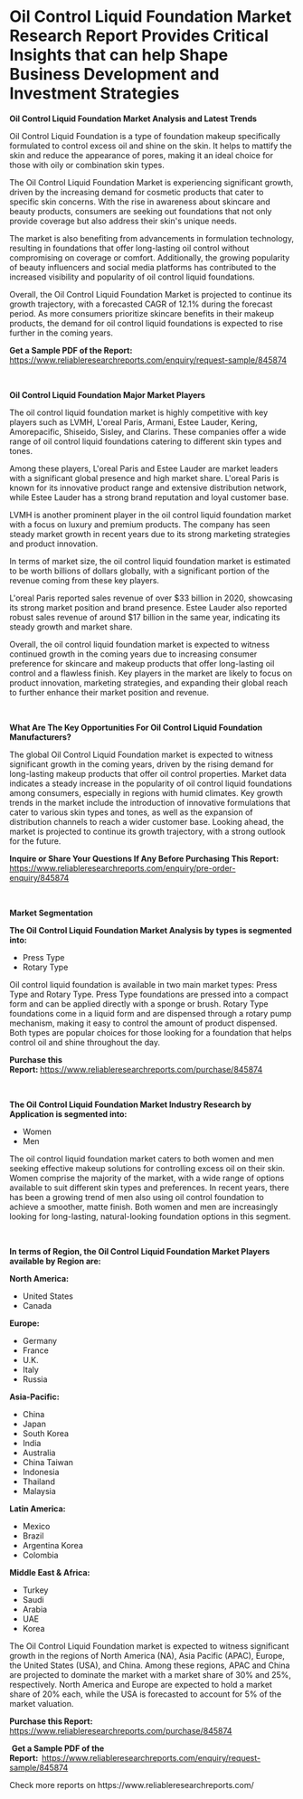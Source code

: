 <p><h1>Oil Control Liquid Foundation Market Research Report Provides Critical Insights that can help Shape Business Development and Investment Strategies</h1></p><p><strong>Oil Control Liquid Foundation Market Analysis and Latest Trends</strong></p>
<p><p>Oil Control Liquid Foundation is a type of foundation makeup specifically formulated to control excess oil and shine on the skin. It helps to mattify the skin and reduce the appearance of pores, making it an ideal choice for those with oily or combination skin types.</p><p>The Oil Control Liquid Foundation Market is experiencing significant growth, driven by the increasing demand for cosmetic products that cater to specific skin concerns. With the rise in awareness about skincare and beauty products, consumers are seeking out foundations that not only provide coverage but also address their skin's unique needs.</p><p>The market is also benefiting from advancements in formulation technology, resulting in foundations that offer long-lasting oil control without compromising on coverage or comfort. Additionally, the growing popularity of beauty influencers and social media platforms has contributed to the increased visibility and popularity of oil control liquid foundations.</p><p>Overall, the Oil Control Liquid Foundation Market is projected to continue its growth trajectory, with a forecasted CAGR of 12.1% during the forecast period. As more consumers prioritize skincare benefits in their makeup products, the demand for oil control liquid foundations is expected to rise further in the coming years.</p></p>
<p><strong>Get a Sample PDF of the Report:&nbsp;</strong> <a href="https://www.reliableresearchreports.com/enquiry/request-sample/845874">https://www.reliableresearchreports.com/enquiry/request-sample/845874</a></p>
<p>&nbsp;</p>
<p><strong>Oil Control Liquid Foundation Major Market Players</strong></p>
<p><p>The oil control liquid foundation market is highly competitive with key players such as LVMH, L'oreal Paris, Armani, Estee Lauder, Kering, Amorepacific, Shiseido, Sisley, and Clarins. These companies offer a wide range of oil control liquid foundations catering to different skin types and tones.</p><p>Among these players, L'oreal Paris and Estee Lauder are market leaders with a significant global presence and high market share. L'oreal Paris is known for its innovative product range and extensive distribution network, while Estee Lauder has a strong brand reputation and loyal customer base.</p><p>LVMH is another prominent player in the oil control liquid foundation market with a focus on luxury and premium products. The company has seen steady market growth in recent years due to its strong marketing strategies and product innovation.</p><p>In terms of market size, the oil control liquid foundation market is estimated to be worth billions of dollars globally, with a significant portion of the revenue coming from these key players.</p><p>L'oreal Paris reported sales revenue of over $33 billion in 2020, showcasing its strong market position and brand presence. Estee Lauder also reported robust sales revenue of around $17 billion in the same year, indicating its steady growth and market share.</p><p>Overall, the oil control liquid foundation market is expected to witness continued growth in the coming years due to increasing consumer preference for skincare and makeup products that offer long-lasting oil control and a flawless finish. Key players in the market are likely to focus on product innovation, marketing strategies, and expanding their global reach to further enhance their market position and revenue.</p></p>
<p>&nbsp;</p>
<p><strong>What Are The Key Opportunities For Oil Control Liquid Foundation Manufacturers?</strong></p>
<p><p>The global Oil Control Liquid Foundation market is expected to witness significant growth in the coming years, driven by the rising demand for long-lasting makeup products that offer oil control properties. Market data indicates a steady increase in the popularity of oil control liquid foundations among consumers, especially in regions with humid climates. Key growth trends in the market include the introduction of innovative formulations that cater to various skin types and tones, as well as the expansion of distribution channels to reach a wider customer base. Looking ahead, the market is projected to continue its growth trajectory, with a strong outlook for the future.</p></p>
<p><strong>Inquire or Share Your Questions If Any Before Purchasing This Report:</strong> <a href="https://www.reliableresearchreports.com/enquiry/pre-order-enquiry/845874">https://www.reliableresearchreports.com/enquiry/pre-order-enquiry/845874</a></p>
<p>&nbsp;</p>
<p><strong>Market Segmentation</strong></p>
<p><strong>The Oil Control Liquid Foundation Market Analysis by types is segmented into:</strong></p>
<p><ul><li>Press Type</li><li>Rotary Type</li></ul></p>
<p><p>Oil control liquid foundation is available in two main market types: Press Type and Rotary Type. Press Type foundations are pressed into a compact form and can be applied directly with a sponge or brush. Rotary Type foundations come in a liquid form and are dispensed through a rotary pump mechanism, making it easy to control the amount of product dispensed. Both types are popular choices for those looking for a foundation that helps control oil and shine throughout the day.</p></p>
<p><strong>Purchase this Report:&nbsp;</strong><a href="https://www.reliableresearchreports.com/purchase/845874">https://www.reliableresearchreports.com/purchase/845874</a></p>
<p>&nbsp;</p>
<p><strong>The Oil Control Liquid Foundation Market Industry Research by Application is segmented into:</strong></p>
<p><ul><li>Women</li><li>Men</li></ul></p>
<p><p>The oil control liquid foundation market caters to both women and men seeking effective makeup solutions for controlling excess oil on their skin. Women comprise the majority of the market, with a wide range of options available to suit different skin types and preferences. In recent years, there has been a growing trend of men also using oil control foundation to achieve a smoother, matte finish. Both women and men are increasingly looking for long-lasting, natural-looking foundation options in this segment.</p></p>
<p>&nbsp;</p>
<p><strong>In terms of Region, the Oil Control Liquid Foundation Market Players available by Region are:</strong></p>
<p>
    <p> <strong> North America: </strong>
        <ul>
            <li>United States</li>
            <li>Canada</li>
        </ul>
        </p> 
    <p> <strong> Europe: </strong>
        <ul>
            <li>Germany</li>
            <li>France</li>
            <li>U.K.</li>
            <li>Italy</li>
            <li>Russia</li>
        </ul>
        </p> 
    <p> <strong> Asia-Pacific: </strong>
        <ul>
            <li>China</li>
            <li>Japan</li>
            <li>South Korea</li>
            <li>India</li>
            <li>Australia</li>
            <li>China Taiwan</li>
            <li>Indonesia</li>
            <li>Thailand</li>
            <li>Malaysia</li>
        </ul>
        </p> 
    <p> <strong> Latin America: </strong>
        <ul>
            <li>Mexico</li>
            <li>Brazil</li>
            <li>Argentina Korea</li>
            <li>Colombia</li>
        </ul>
        </p> 
    <p> <strong> Middle East & Africa: </strong>
        <ul>
            <li>Turkey</li>
            <li>Saudi</li>
            <li>Arabia</li>
            <li>UAE</li>
            <li>Korea</li>
        </ul>
    </p>
    </p>
<p><p>The Oil Control Liquid Foundation market is expected to witness significant growth in the regions of North America (NA), Asia Pacific (APAC), Europe, the United States (USA), and China. Among these regions, APAC and China are projected to dominate the market with a market share of 30% and 25%, respectively. North America and Europe are expected to hold a market share of 20% each, while the USA is forecasted to account for 5% of the market valuation.</p></p>
<p><strong>Purchase this Report: </strong><a href="https://www.reliableresearchreports.com/purchase/845874">https://www.reliableresearchreports.com/purchase/845874</a></p>
<p>&nbsp;<strong>Get a Sample PDF of the Report:&nbsp;&nbsp;</strong><a href="https://www.reliableresearchreports.com/enquiry/request-sample/845874">https://www.reliableresearchreports.com/enquiry/request-sample/845874</a></p>
<p><strong></strong></p>
<p>Check more reports on https://www.reliableresearchreports.com/</p>